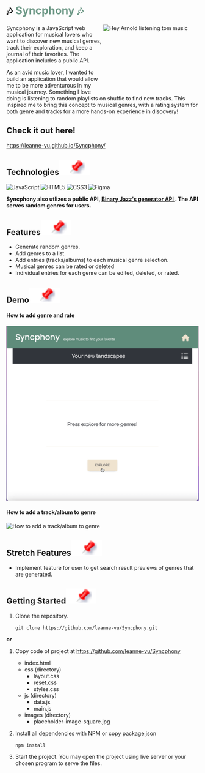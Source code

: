 # :notes: <span style="color:#6d9886">Syncphony :notes:
<img src="https://steamuserimages-a.akamaihd.net/ugc/842590314215035475/461EA53D9D9780F26DF516AD069AFCFC26DAB058/?imw=5000&imh=5000&ima=fit&impolicy=Letterbox&imcolor=%23000000&letterbox=false" align="right"
     alt="Hey Arnold listening tom music" width="250" height="178">


Syncphony is a JavaScript web application for musical lovers who want to discover new musical genres, track their exploration, and keep a journal of their favorites. The application includes a public API.

As an avid music lover, I wanted to build an application that would allow me to be more adventurous in my musical journey. Something I love doing is listening to random playlists on shuffle to find new tracks. This inspired me to bring this concept to musical genres, with a rating system for both genre and tracks for a more hands-on experience in discovery!

## Check it out here!
https://leanne-vu.github.io/Syncphony/

## Technologies[![](https://raw.githubusercontent.com/aregtech/areg-sdk/master/docs/img/pin.svg)](#pin)
![JavaScript](https://img.shields.io/badge/javascript-%23323330.svg?style=for-the-badge&logo=javascript&logoColor=%23F7DF1E)
![HTML5](https://img.shields.io/badge/html5-%23E34F26.svg?style=for-the-badge&logo=html5&logoColor=white)
![CSS3](https://img.shields.io/badge/css3-%231572B6.svg?style=for-the-badge&logo=css3&logoColor=white)
![Figma](https://img.shields.io/badge/figma-%23F24E1E.svg?style=for-the-badge&logo=figma&logoColor=white)

**Syncphony also utlizes a public API, [Binary Jazz's generator API ](https://binaryjazz.us/genrenator-api/). The API serves random genres for users.**

## Features[![](https://raw.githubusercontent.com/aregtech/areg-sdk/master/docs/img/pin.svg)](#pin)
* Generate  random genres.
* Add genres to a list.
* Add entries (tracks/albums) to each musical genre selection.
* Musical genres can be rated or deleted
* Individual entries for each genre can be edited, deleted, or rated.

## Demo[![](https://raw.githubusercontent.com/aregtech/areg-sdk/master/docs/img/pin.svg)](#pin)
#### How to add genre and rate
![ How to add genre and rate ](/gifs/first.gif)
#### How to add a track/album to  genre
![ How to add a track/album to genre ](/gifs/path.gif)

## Stretch Features[![](https://raw.githubusercontent.com/aregtech/areg-sdk/master/docs/img/pin.svg)](#pin)
* Implement feature for user to get  search result previews of genres that are generated.

## Getting Started[![](https://raw.githubusercontent.com/aregtech/areg-sdk/master/docs/img/pin.svg)](#pin)

1. Clone the repository.

    ```shell
    git clone https://github.com/leanne-vu/Syncphony.git
    ```
 **or**

1. Copy code of project at
 https://github.com/leanne-vu/Syncphony

   - index.html
    - css (directory)
        - layout.css
        - reset.css
        - styles.css
    - js (directory)
        - data.js
        - main.js
    - images (directory)
        - placeholder-image-square.jpg

2. Install all dependencies with NPM or copy package.json

    ```shell
    npm install
    ```

3. Start the project. You may open the project using live server or your chosen program to serve the files.
